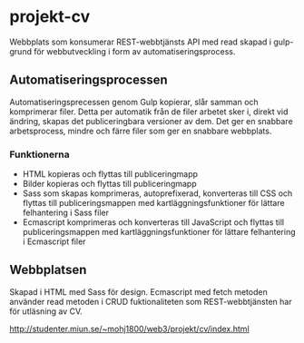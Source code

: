 # projekt-cv
Webbplats som konsumerar REST-webbtjänsts API med read skapad i gulp- grund för webbutveckling i form av automatiseringsprocess.

## Automatiseringsprocessen
Automatiseringsprecessen genom Gulp kopierar, slår samman och komprimerar filer.
Detta per automatik från de filer arbetet sker i, direkt vid ändring, skapas det publiceringbara versioner av dem.
Det ger en snabbare arbetsprocess, mindre och färre filer som ger en snabbare webbplats.

### Funktionerna
- HTML kopieras och flyttas till publiceringmapp
- Bilder kopieras och flyttas till publiceringmapp
- Sass som skapas komprimeras, autoprefixerad, konverteras till CSS och flyttas till publiceringsmappen med kartläggningsfunktioner för lättare felhantering i Sass filer
- Ecmascript komprimeras och konverteras till JavaScript och flyttas till publiceringsmappen med kartläggningsfunktioner för lättare felhantering i Ecmascript filer

## Webbplatsen
Skapad i HTML med Sass för design. Ecmascript med fetch metoden använder read metoden i CRUD fuktionaliteten som REST-webbtjänsten har för utläsning av CV.

http://studenter.miun.se/~mohj1800/web3/projekt/cv/index.html
